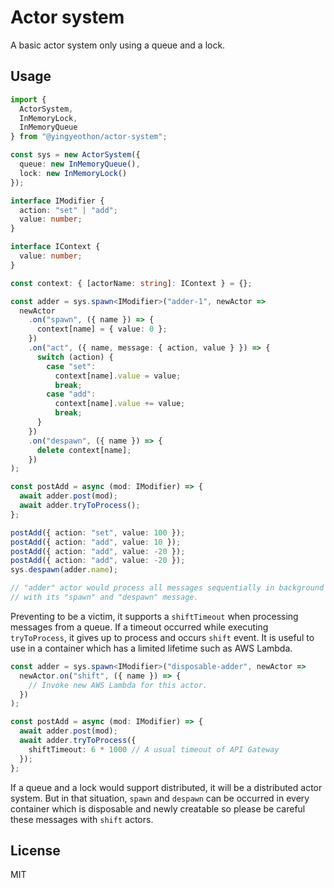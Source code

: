 # Actor system

A basic actor system only using a queue and a lock.

## Usage

```typescript
import {
  ActorSystem,
  InMemoryLock,
  InMemoryQueue
} from "@yingyeothon/actor-system";

const sys = new ActorSystem({
  queue: new InMemoryQueue(),
  lock: new InMemoryLock()
});

interface IModifier {
  action: "set" | "add";
  value: number;
}

interface IContext {
  value: number;
}

const context: { [actorName: string]: IContext } = {};

const adder = sys.spawn<IModifier>("adder-1", newActor =>
  newActor
    .on("spawn", ({ name }) => {
      context[name] = { value: 0 };
    })
    .on("act", ({ name, message: { action, value } }) => {
      switch (action) {
        case "set":
          context[name].value = value;
          break;
        case "add":
          context[name].value += value;
          break;
      }
    })
    .on("despawn", ({ name }) => {
      delete context[name];
    })
);

const postAdd = async (mod: IModifier) => {
  await adder.post(mod);
  await adder.tryToProcess();
};

postAdd({ action: "set", value: 100 });
postAdd({ action: "add", value: 10 });
postAdd({ action: "add", value: -20 });
postAdd({ action: "add", value: -20 });
sys.despawn(adder.name);

// "adder" actor would process all messages sequentially in background
// with its "spawn" and "despawn" message.
```

Preventing to be a victim, it supports a `shiftTimeout` when processing messages from a queue. If a timeout occurred while executing `tryToProcess`, it gives up to process and occurs `shift` event. It is useful to use in a container which has a limited lifetime such as AWS Lambda.

```typescript
const adder = sys.spawn<IModifier>("disposable-adder", newActor =>
  newActor.on("shift", ({ name }) => {
    // Invoke new AWS Lambda for this actor.
  })
);

const postAdd = async (mod: IModifier) => {
  await adder.post(mod);
  await adder.tryToProcess({
    shiftTimeout: 6 * 1000 // A usual timeout of API Gateway
  });
};
```

If a queue and a lock would support distributed, it will be a distributed actor system. But in that situation, `spawn` and `despawn` can be occurred in every container which is disposable and newly creatable so please be careful these messages with `shift` actors.

## License

MIT
